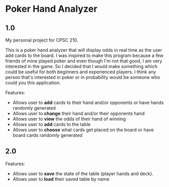 # Poker Hand Analyzer

## 1.0
My personal project for CPSC 210.

This is a poker hand analyzer that will display odds in real time as the user add cards to the board.
I was inspired to make this program because a few friends of mine played poker and even though I'm not that good, I am very interested in the game.
So I decided that I would make something which could be useful for both beginners and experienced players.
I think any person that's interested in poker or in probability would be someone who could you this application.

Features:
- Allows user to **add** cards to their hand and/or opponents or have hands randomly generated
- Allows user to **change** their hand and/or their opponents hand
- Allows user to **view** the odds of their hand of winning
- Allows user to **add** cards to the table
- Allows user to **choose** what cards get placed on the board or have board cards randomly generated

## 2.0
Features:
- Allows user to **save** the state of the table (player hands and deck).
- Allows user to **load** their saved table by name